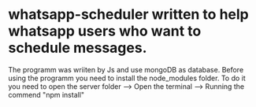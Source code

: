 # whatsapp-scheduler written to help whatsapp users who want to schedule messages.
The programm was wriiten by Js and use mongoDB as database.
Before using the programm you need to install the node_modules folder. 
To do it you need to open the server folder --> Open the terminal --> Running the commend "npm install"

